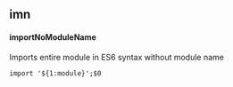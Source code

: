 ## imn
#### importNoModuleName
Imports entire module in ES6 syntax without module name
```
import '${1:module}';$0
```